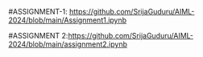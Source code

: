 #ASSIGNMENT-1: https://github.com/SrijaGuduru/AIML-2024/blob/main/Assignment1.ipynb

#ASSIGNMENT 2:https://github.com/SrijaGuduru/AIML-2024/blob/main/assignment2.ipynb

